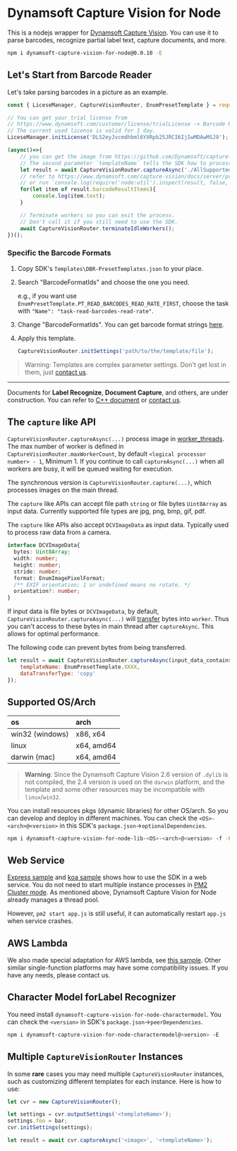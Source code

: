 # Dynamsoft Capture Vision for Node

This is a nodejs wrapper for [Dynamsoft Capture Vision](https://www.dynamsoft.com/capture-vision/docs/server/programming/cplusplus/). You can use it to parse barcodes, recognize partial label text, capture documents, and more.

```bash
npm i dynamsoft-capture-vision-for-node@0.0.10 -E
```

## Let's Start from Barcode Reader

Let's take parsing barcodes in a picture as an example.

```js
const { LiceseManager, CaptureVisionRouter, EnumPresetTemplate } = require('dynamsoft-capture-vision-for-node');

// You can get your trial license from
// https://www.dynamsoft.com/customer/license/trialLicense -> Barcode Reader -> Desktop/Server
// The current used license is valid for 1 day.
LiceseManager.initLicense('DLS2eyJvcmdhbml6YXRpb25JRCI6IjIwMDAwMSJ9');

(async()=>{
    // you can get the image from https://github.com/Dynamsoft/capture-vision-nodejs-samples/blob/main/AllSupportedBarcodeTypes.png
    // The second parameter `templateName` tells the SDK how to process this image.
    let result = await CaptureVisionRouter.captureAsync('./AllSupportedBarcodeTypes.png', EnumPresetTemplate.PT_READ_BARCODES_READ_RATE_FIRST);
    // refer to https://www.dynamsoft.com/capture-vision/docs/server/programming/cplusplus/api-reference/capture-vision-router/auxiliary-classes/captured-result.html?product=dbr&lang=cplusplus
    // or run `console.log(require('node:util').inspect(result, false, null))` to see details
    for(let item of result.barcodeResultItems){
        console.log(item.text);
    }

    // Terminate workers so you can exit the process.
    // Don't call it if you still need to use the SDK.
    await CaptureVisionRouter.terminateIdleWorkers();
})();
```

### Specific the Barcode Formats

1. Copy SDK's `Templates\DBR-PresetTemplates.json` to your place.

2. Search "BarcodeFormatIds" and choose the one you need.

   e.g., if you want use `EnumPresetTemplate.PT_READ_BARCODES_READ_RATE_FIRST`, choose the task with `"Name": "task-read-barcodes-read-rate"`.

3. Change "BarcodeFormatIds". You can get barcode format strings [here](https://www.dynamsoft.com/capture-vision/docs/core/enums/barcode-reader/barcode-format.html).

4. Apply this template.
   ```js
   CaptureVisionRouter.initSettings('path/to/the/template/file');
   ```

> Warning: Templates are complex parameter settings. Don't get lost in them, just [contact us](https://www.dynamsoft.com/contact/).

<hr>

Documents for **Label Recognize**, **Document Capture**, and others, are under construction. You can refer to [C++ document](https://www.dynamsoft.com/capture-vision/docs/server/programming/cplusplus/user-guide/index.html) or [contact us](https://www.dynamsoft.com/contact/).

## The `capture` like API

`CaptureVisionRouter.captureAsync(...)` process image in [worker_threads](https://nodejs.org/api/worker_threads.html). The max number of worker is defined in `CaptureVisionRouter.maxWorkerCount`, by default `<logical processor number> - 1`, Minimum 1. If you continue to call `captureAsync(...)` when all workers are busy, it will be queued waiting for execution.

The synchronous version is `CaptureVisionRouter.capture(...)`, which processes images on the main thread.

The `capture` like APIs can accept file path `string` or file bytes `Uint8Array` as input data. Currently supported file types are jpg, png, bmp, gif, pdf.

The `capture` like APIs also accept `DCVImageData` as input data. Typically used to process raw data from a camera.
```ts
interface DCVImageData{
  bytes: Uint8Array;
  width: number;
  height: number;
  stride: number;
  format: EnumImagePixelFormat;
  /** EXIF orientation; 1 or undefined means no rotate. */
  orientation?: number;
}
```

If input data is file bytes or `DCVImageData`, by default, `CaptureVisionRouter.captureAsync(...)` will [transfer](https://developer.mozilla.org/en-US/docs/Web/API/Worker/postMessage#transfer) bytes into `worker`. Thus you can't access to these bytes in main thread after `captureAsync`. This allows for optimal performance.

The following code can prevent bytes from being transferred.
```js
let result = await CaptureVisionRouter.captureAsync(input_data_contains_bytes, {
    templateName: EnumPresetTemplate.XXXX,
    dataTransferType: 'copy'
});
```

## Supported OS/Arch

|  os  |  arch  |
|:-----|:-------|
| win32 (windows) | x86, x64 |
| linux | x64, amd64 |
| darwin (mac) | x64, amd64 |

> **Warning**: Since the Dynamsoft Capture Vision 2.6 version of `.dylib` is not compiled, the 2.4 version is used on the `darwin` platform, and the template and some other resources may be incompatible with `linux`/`win32`.

<!--If you are sure you don't need to support some of these OS/arch, you can delete some files in `node_modules/dynamsoft-capture-vision-for-node/dylib` and `node_modules/koffi`, to reduce the size. In some cloud platforms like AWS lambda, size is important.-->

You can install resources pkgs (dynamic libraries) for other OS/arch. So you can develop and deploy in different machines. You can check the `<OS>-<arch>@<version>` in this SDK's `package.json`->`optionalDependencies`.

```bash
npm i dynamsoft-capture-vision-for-node-lib-<OS>-<arch>@<version> -f -E
```

## Web Service

[Express sample](https://github.com/Dynamsoft/capture-vision-nodejs-samples/tree/main/express) and [koa sample](https://github.com/Dynamsoft/capture-vision-nodejs-samples/tree/main/koa) shows how to use the SDK in a web service. You do not need to start multiple instance processes in [PM2 Cluster mode](https://pm2.keymetrics.io/docs/usage/quick-start/#cluster-mode). As mentioned above, Dynamsoft Capture Vision for Node already manages a thread pool. 

However, `pm2 start app.js` is still useful, it can automatically restart `app.js` when service crashes.

## AWS Lambda

We also made special adaptation for AWS lambda, see [this sample](https://github.com/Dynamsoft/capture-vision-nodejs-samples/tree/main/lambda). Other similar single-function platforms may have some compatibility issues. If you have any needs, please contact us.

## Character Model forLabel Recognizer

You need install `dynamsoft-capture-vision-for-node-charactermodel`. You can check the `<version>` in SDK's `package.json`->`peerDependencies`.
```bash
npm i dynamsoft-capture-vision-for-node-charactermodel@<version> -E
```

## Multiple `CaptureVisionRouter` Instances

In some **rare** cases you may need multiple `CaptureVisionRouter` instances, such as customizing different templates for each instance. Here is how to use:

```js
let cvr = new CaptureVisionRouter();

let settings = cvr.outputSettings('<templateName>');
settings.foo = bar;
cvr.initSettings(settings);

let result = await cvr.captureAsync('<image>', '<templateName>');
```







